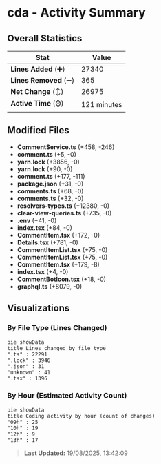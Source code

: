 # cda - Activity Summary 

## Overall Statistics

| Stat                   | Value                                                             |
| ---------------------- | ----------------------------------------------------------------- |
| **Lines Added** (➕)   | 27340                                          |
| **Lines Removed** (➖) | 365                                        |
| **Net Change** (↕)    | 26975                |
| **Active Time** (⌚)   | 121 minutes |


## Modified Files
- **CommentService.ts** (+458, -246)
- **comment.ts** (+5, -0)
- **yarn.lock** (+3856, -0)
- **yarn.lock** (+90, -0)
- **comment.ts** (+177, -111)
- **package.json** (+31, -0)
- **comments.ts** (+68, -0)
- **comments.ts** (+32, -0)
- **resolvers-types.ts** (+12380, -0)
- **clear-view-queries.ts** (+735, -0)
- **.env** (+41, -0)
- **index.tsx** (+84, -0)
- **CommentItem.tsx** (+172, -0)
- **Details.tsx** (+781, -0)
- **CommentItemList.tsx** (+75, -0)
- **CommentItemList.tsx** (+75, -0)
- **CommentItem.tsx** (+179, -8)
- **index.tsx** (+4, -0)
- **CommentBotIcon.tsx** (+18, -0)
- **graphql.ts** (+8079, -0)

## Visualizations

### By File Type (Lines Changed)

```mermaid
pie showData
title Lines changed by file type
".ts" : 22291
".lock" : 3946
".json" : 31
"unknown" : 41
".tsx" : 1396
```

### By Hour (Estimated Activity Count)

```mermaid
pie showData
title Coding activity by hour (count of changes)
"09h" : 25
"10h" : 19
"12h" : 9
"13h" : 17
```


> **Last Updated:** 19/08/2025, 13:42:09